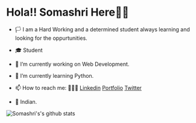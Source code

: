 # **Hola!! Somashri Here👋🏻**
- 🏳 I am a Hard Working and a determined student always learning and looking for the oppurtunities. 
- 🎓 Student
- 🔭 I’m currently working on Web Development. 
- 🌱 I’m currently learning Python.
- 📫 How to reach me:  🙋🏻‍♀️ [Linkedin](https://www.linkedin.com/feed/) 
                           [Portfolio](https://somashrirastogi.github.io/sresume/#page-top)
                            [Twitter](https://twitter.com/home)
                             
- 🙏 Indian.

![Somashri's's github stats](https://github-readme-stats.vercel.app/api?username=somashrirastogi)


